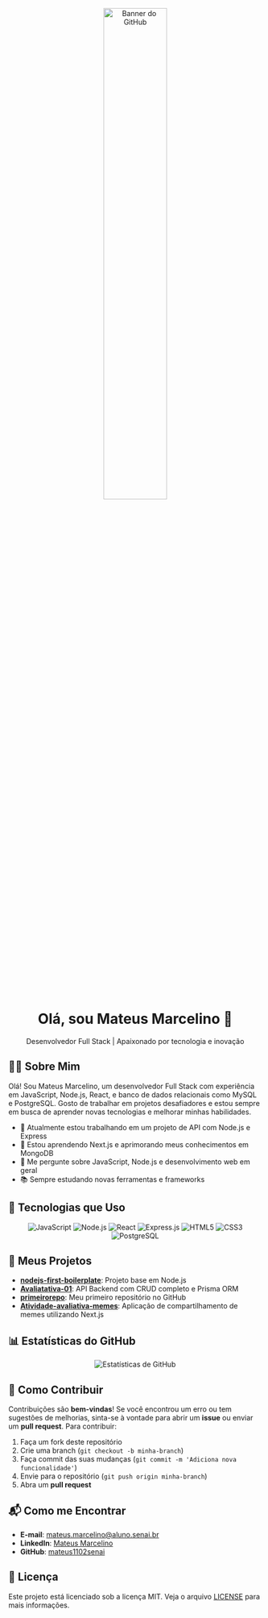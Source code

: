<!-- Banner do Perfil -->
<p align="center">
  <img src="https://miro.medium.com/v2/1*O9pYXOq8roaoJsVzBdH_OQ.jpeg" alt="Banner do GitHub" width="50%" />
</p>

<!-- Título e Saudação -->
<h1 align="center">Olá, sou Mateus Marcelino 👋</h1>
<p align="center">Desenvolvedor Full Stack | Apaixonado por tecnologia e inovação</p>

<!-- Seção sobre mim -->
## 👨‍💻 Sobre Mim

Olá! Sou Mateus Marcelino, um desenvolvedor Full Stack com experiência em JavaScript, Node.js, React, e banco de dados relacionais como MySQL e PostgreSQL. Gosto de trabalhar em projetos desafiadores e estou sempre em busca de aprender novas tecnologias e melhorar minhas habilidades.

- 🔭 Atualmente estou trabalhando em um projeto de API com Node.js e Express
- 🌱 Estou aprendendo Next.js e aprimorando meus conhecimentos em MongoDB
- 💬 Me pergunte sobre JavaScript, Node.js e desenvolvimento web em geral
- 📚 Sempre estudando novas ferramentas e frameworks

<!-- Tecnologias que Uso -->
## 🚀 Tecnologias que Uso

<p align="center">
  <img src="https://img.shields.io/badge/JavaScript-F7DF1E?logo=javascript&logoColor=black" alt="JavaScript" />
  <img src="https://img.shields.io/badge/Node.js-339933?logo=node.js&logoColor=white" alt="Node.js" />
  <img src="https://img.shields.io/badge/React-61DAFB?logo=react&logoColor=black" alt="React" />
  <img src="https://img.shields.io/badge/Express.js-000000?logo=express&logoColor=white" alt="Express.js" />
  <img src="https://img.shields.io/badge/HTML-E34F26?logo=html5&logoColor=white" alt="HTML5" />
  <img src="https://img.shields.io/badge/CSS-1572B6?logo=css3&logoColor=white" alt="CSS3" />
  <img src="https://img.shields.io/badge/PostgreSQL-336791?logo=postgresql&logoColor=white" alt="PostgreSQL" />
</p>

<!-- Projetos Populares -->
## 🔨 Meus Projetos

- **[nodejs-first-boilerplate](https://github.com/mateus1102senai/nodejs-first-boilerplate)**: Projeto base em Node.js
- **[Avaliatativa-01](https://github.com/mateus1102senai/Avaliatativa-01)**: API Backend com CRUD completo e Prisma ORM
- **[primeirorepo](https://github.com/mateus1102senai/primeirorepo)**: Meu primeiro repositório no GitHub
- **[Atividade-avaliativa-memes](https://github.com/mateus1102senai/Atividade-avaliativa-memes)**: Aplicação de compartilhamento de memes utilizando Next.js

<!-- Badges e Estatísticas -->
## 📊 Estatísticas do GitHub

<p align="center">
  <img src="https://github-readme-stats.vercel.app/api?username=mateus1102senai&show_icons=true&count_private=true&hide=prs&theme=radical" alt="Estatísticas de GitHub" />
</p>

<!-- Contribuições -->
## 🤝 Como Contribuir

Contribuições são **bem-vindas**! Se você encontrou um erro ou tem sugestões de melhorias, sinta-se à vontade para abrir um **issue** ou enviar um **pull request**. Para contribuir:

1. Faça um fork deste repositório
2. Crie uma branch (`git checkout -b minha-branch`)
3. Faça commit das suas mudanças (`git commit -m 'Adiciona nova funcionalidade'`)
4. Envie para o repositório (`git push origin minha-branch`)
5. Abra um **pull request**

<!-- Contato -->
## 📬 Como me Encontrar

- **E-mail**: [mateus.marcelino@aluno.senai.br](mailto:seuemail@dominio.com)
- **LinkedIn**: [Mateus Marcelino]([https://www.linkedin.com/in/seulinkedin](https://www.linkedin.com/in/mateus-marcelino-3bb034326/))
- **GitHub**: [mateus1102senai](https://github.com/mateus1102senai)

<!-- Licença -->
## 📄 Licença

Este projeto está licenciado sob a licença MIT. Veja o arquivo [LICENSE](./LICENSE) para mais informações.

